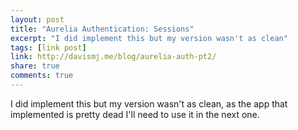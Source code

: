 ```yaml
---
layout: post
title: "Aurelia Authentication: Sessions"
excerpt: "I did implement this but my version wasn't as clean"
tags: [link post]
link: http://davismj.me/blog/aurelia-auth-pt2/
share: true
comments: true
---
```


I did implement this but my version wasn't as clean, as the app that implemented is pretty dead I'll need to use it in the next one.